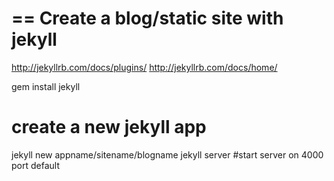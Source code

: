== Create a blog/static site with jekyll
=========================================
http://jekyllrb.com/docs/plugins/
http://jekyllrb.com/docs/home/


gem install jekyll


create a new jekyll app
=========================
jekyll new appname/sitename/blogname
jekyll server #start server on 4000 port default
